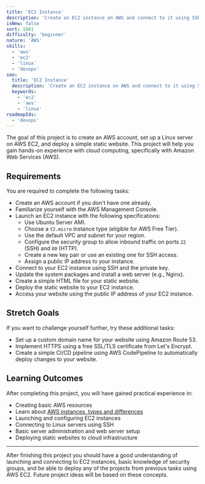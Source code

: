 ```yaml
---
title: 'EC2 Instance'
description: 'Create an EC2 instance on AWS and connect to it using SSH.'
isNew: false
sort: 1001
difficulty: 'beginner'
nature: 'AWS'
skills:
  - 'aws'
  - 'ec2'
  - 'linux'
  - 'devops'
seo:
  title: 'EC2 Instance'
  description: 'Create an EC2 instance on AWS and connect to it using SSH.'
  keywords:
    - 'ec2'
    - 'aws'
    - 'linux'
roadmapIds:
  - 'devops'
---
```


The goal of this project is to create an AWS account, set up a Linux server on AWS EC2, and deploy a simple static website. This project will help you gain hands-on experience with cloud computing, specifically with Amazon Web Services (AWS).

## Requirements

You are required to complete the following tasks:

- Create an AWS account if you don't have one already.
- Familiarize yourself with the AWS Management Console.
- Launch an EC2 instance with the following specifications:
   - Use Ubuntu Server AMI.
   - Choose a `t2.micro` instance type (eligible for AWS Free Tier).
   - Use the default VPC and subnet for your region.
   - Configure the security group to allow inbound traffic on ports `22` (SSH) and `80` (HTTP).
   - Create a new key pair or use an existing one for SSH access.
   - Assign a public IP address to your instance.
- Connect to your EC2 instance using SSH and the private key.
- Update the system packages and install a web server (e.g., Nginx).
- Create a simple HTML file for your static website.
- Deploy the static website to your EC2 instance.
- Access your website using the public IP address of your EC2 instance.

## Stretch Goals

If you want to challenge yourself further, try these additional tasks:

- Set up a custom domain name for your website using Amazon Route 53.
- Implement HTTPS using a free SSL/TLS certificate from Let's Encrypt.
- Create a simple CI/CD pipeline using AWS CodePipeline to automatically deploy changes to your website.

## Learning Outcomes

After completing this project, you will have gained practical experience in:

- Creating basic AWS resources
- Learn about [AWS instances, types and differences](https://kamranahmed.info/posts/up-and-running-with-aws-ec2)
- Launching and configuring EC2 instances
- Connecting to Linux servers using SSH
- Basic server administration and web server setup
- Deploying static websites to cloud infrastructure


<hr />

After finishing this project you should have a good understanding of launching and connecting to EC2 instances, basic knowledge of security groups, and be able to deploy any of the projects from previous tasks using AWS EC2. Future project ideas will be based on these concepts.
